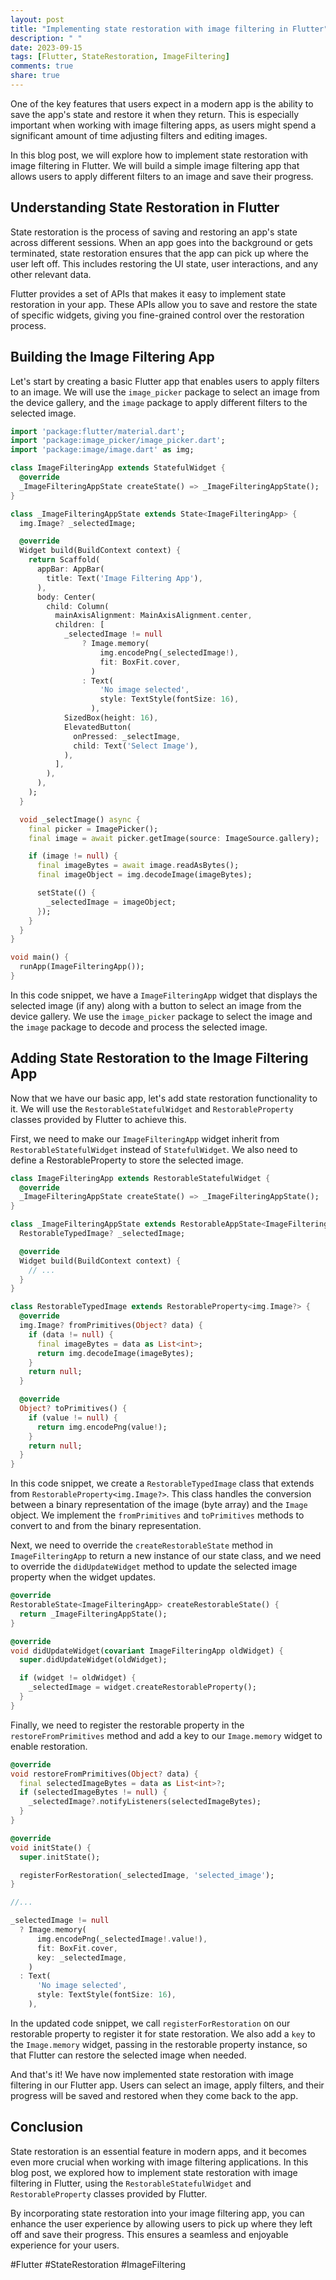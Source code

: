 ```yaml
---
layout: post
title: "Implementing state restoration with image filtering in Flutter"
description: " "
date: 2023-09-15
tags: [Flutter, StateRestoration, ImageFiltering]
comments: true
share: true
---
```


One of the key features that users expect in a modern app is the ability to save the app's state and restore it when they return. This is especially important when working with image filtering apps, as users might spend a significant amount of time adjusting filters and editing images.

In this blog post, we will explore how to implement state restoration with image filtering in Flutter. We will build a simple image filtering app that allows users to apply different filters to an image and save their progress.

## Understanding State Restoration in Flutter

State restoration is the process of saving and restoring an app's state across different sessions. When an app goes into the background or gets terminated, state restoration ensures that the app can pick up where the user left off. This includes restoring the UI state, user interactions, and any other relevant data.

Flutter provides a set of APIs that makes it easy to implement state restoration in your app. These APIs allow you to save and restore the state of specific widgets, giving you fine-grained control over the restoration process.

## Building the Image Filtering App

Let's start by creating a basic Flutter app that enables users to apply filters to an image. We will use the `image_picker` package to select an image from the device gallery, and the `image` package to apply different filters to the selected image.

```dart
import 'package:flutter/material.dart';
import 'package:image_picker/image_picker.dart';
import 'package:image/image.dart' as img;

class ImageFilteringApp extends StatefulWidget {
  @override
  _ImageFilteringAppState createState() => _ImageFilteringAppState();
}

class _ImageFilteringAppState extends State<ImageFilteringApp> {
  img.Image? _selectedImage;

  @override
  Widget build(BuildContext context) {
    return Scaffold(
      appBar: AppBar(
        title: Text('Image Filtering App'),
      ),
      body: Center(
        child: Column(
          mainAxisAlignment: MainAxisAlignment.center,
          children: [
            _selectedImage != null
                ? Image.memory(
                    img.encodePng(_selectedImage!),
                    fit: BoxFit.cover,
                  )
                : Text(
                    'No image selected',
                    style: TextStyle(fontSize: 16),
                  ),
            SizedBox(height: 16),
            ElevatedButton(
              onPressed: _selectImage,
              child: Text('Select Image'),
            ),
          ],
        ),
      ),
    );
  }

  void _selectImage() async {
    final picker = ImagePicker();
    final image = await picker.getImage(source: ImageSource.gallery);

    if (image != null) {
      final imageBytes = await image.readAsBytes();
      final imageObject = img.decodeImage(imageBytes);

      setState(() {
        _selectedImage = imageObject;
      });
    }
  }
}

void main() {
  runApp(ImageFilteringApp());
}
```

In this code snippet, we have a `ImageFilteringApp` widget that displays the selected image (if any) along with a button to select an image from the device gallery. We use the `image_picker` package to select the image and the `image` package to decode and process the selected image.

## Adding State Restoration to the Image Filtering App

Now that we have our basic app, let's add state restoration functionality to it. We will use the `RestorableStatefulWidget` and `RestorableProperty` classes provided by Flutter to achieve this.

First, we need to make our `ImageFilteringApp` widget inherit from `RestorableStatefulWidget` instead of `StatefulWidget`. We also need to define a RestorableProperty to store the selected image.

```dart
class ImageFilteringApp extends RestorableStatefulWidget {
  @override
  _ImageFilteringAppState createState() => _ImageFilteringAppState();
}

class _ImageFilteringAppState extends RestorableAppState<ImageFilteringApp> {
  RestorableTypedImage? _selectedImage;

  @override
  Widget build(BuildContext context) {
    // ...
  }
}

class RestorableTypedImage extends RestorableProperty<img.Image?> {
  @override
  img.Image? fromPrimitives(Object? data) {
    if (data != null) {
      final imageBytes = data as List<int>;
      return img.decodeImage(imageBytes);
    }
    return null;
  }

  @override
  Object? toPrimitives() {
    if (value != null) {
      return img.encodePng(value!);
    }
    return null;
  }
}
```

In this code snippet, we create a `RestorableTypedImage` class that extends from `RestorableProperty<img.Image?>`. This class handles the conversion between a binary representation of the image (byte array) and the `Image` object. We implement the `fromPrimitives` and `toPrimitives` methods to convert to and from the binary representation.

Next, we need to override the `createRestorableState` method in `ImageFilteringApp` to return a new instance of our state class, and we need to override the `didUpdateWidget` method to update the selected image property when the widget updates.

```dart
@override
RestorableState<ImageFilteringApp> createRestorableState() {
  return _ImageFilteringAppState();
}

@override
void didUpdateWidget(covariant ImageFilteringApp oldWidget) {
  super.didUpdateWidget(oldWidget);

  if (widget != oldWidget) {
    _selectedImage = widget.createRestorableProperty();
  }
}
```

Finally, we need to register the restorable property in the `restoreFromPrimitives` method and add a key to our `Image.memory` widget to enable restoration.

```dart
@override
void restoreFromPrimitives(Object? data) {
  final selectedImageBytes = data as List<int>?;
  if (selectedImageBytes != null) {
    _selectedImage?.notifyListeners(selectedImageBytes);
  }
}

@override
void initState() {
  super.initState();

  registerForRestoration(_selectedImage, 'selected_image');
}

//...

_selectedImage != null
  ? Image.memory(
      img.encodePng(_selectedImage!.value!),
      fit: BoxFit.cover,
      key: _selectedImage,
    )
  : Text(
      'No image selected',
      style: TextStyle(fontSize: 16),
    ),
```

In the updated code snippet, we call `registerForRestoration` on our restorable property to register it for state restoration. We also add a `key` to the `Image.memory` widget, passing in the restorable property instance, so that Flutter can restore the selected image when needed.

And that's it! We have now implemented state restoration with image filtering in our Flutter app. Users can select an image, apply filters, and their progress will be saved and restored when they come back to the app.

## Conclusion

State restoration is an essential feature in modern apps, and it becomes even more crucial when working with image filtering applications. In this blog post, we explored how to implement state restoration with image filtering in Flutter, using the `RestorableStatefulWidget` and `RestorableProperty` classes provided by Flutter.

By incorporating state restoration into your image filtering app, you can enhance the user experience by allowing users to pick up where they left off and save their progress. This ensures a seamless and enjoyable experience for your users.

#Flutter #StateRestoration #ImageFiltering